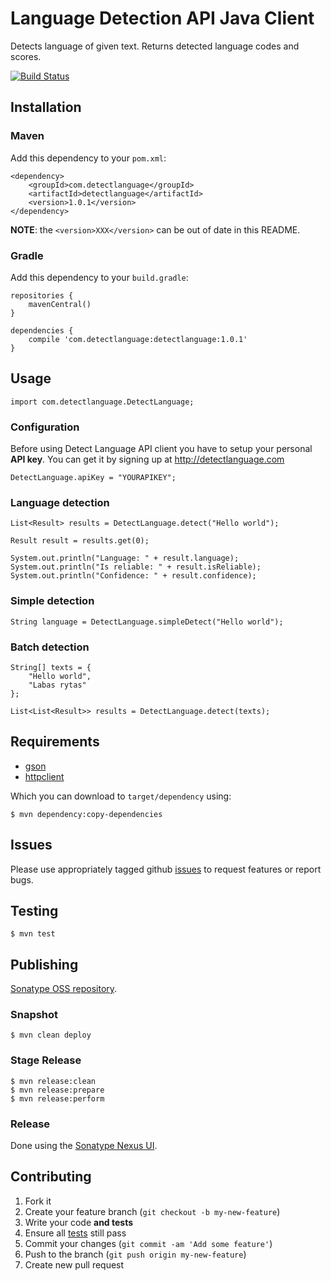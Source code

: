 # Language Detection API Java Client

Detects language of given text. Returns detected language codes and scores.

[![Build Status](https://secure.travis-ci.org/detectlanguage/detectlanguage-java.png)](http://travis-ci.org/detectlanguage/detectlanguage-java)

## Installation

### Maven

Add this dependency to your `pom.xml`:

    <dependency>
	    <groupId>com.detectlanguage</groupId>
	    <artifactId>detectlanguage</artifactId>
	    <version>1.0.1</version>
    </dependency>

**NOTE**: the `<version>XXX</version>` can be out of date in this README.

### Gradle

Add this dependency to your `build.gradle`:

	repositories {
		mavenCentral()
	}

	dependencies {
		compile 'com.detectlanguage:detectlanguage:1.0.1'
	}

## Usage

	import com.detectlanguage.DetectLanguage;

### Configuration

Before using Detect Language API client you have to setup your personal **API key**. You can get it by signing up at http://detectlanguage.com

	DetectLanguage.apiKey = "YOURAPIKEY";
	
### Language detection

		
	List<Result> results = DetectLanguage.detect("Hello world");
	
	Result result = results.get(0);
	
	System.out.println("Language: " + result.language);
	System.out.println("Is reliable: " + result.isReliable);
	System.out.println("Confidence: " + result.confidence);
	
	
### Simple detection

	String language = DetectLanguage.simpleDetect("Hello world");

### Batch detection
	
	String[] texts = {
    	"Hello world", 
    	"Labas rytas"
    };
    	
    List<List<Result>> results = DetectLanguage.detect(texts);	

## Requirements

- [gson](http://code.google.com/p/google-gson/)
- [httpclient](http://hc.apache.org/)

Which you can download to `target/dependency` using:

    $ mvn dependency:copy-dependencies

## Issues

Please use appropriately tagged github [issues](https://github.com/detectlanguage/detectlanguage-java/issues) to request features or report bugs.

## Testing

    $ mvn test

## Publishing

[Sonatype OSS repository](https://docs.sonatype.org/display/Repository/Sonatype+OSS+Maven+Repository+Usage+Guide).

### Snapshot

    $ mvn clean deploy

### Stage Release

    $ mvn release:clean
    $ mvn release:prepare
    $ mvn release:perform

### Release

Done using the [Sonatype Nexus UI](https://oss.sonatype.org/).

## Contributing

1. Fork it
2. Create your feature branch (`git checkout -b my-new-feature`)
3. Write your code **and tests**
4. Ensure all [tests](#testing) still pass
5. Commit your changes (`git commit -am 'Add some feature'`)
6. Push to the branch (`git push origin my-new-feature`)
7. Create new pull request
